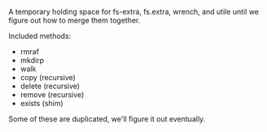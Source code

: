 A temporary holding space for fs-extra, fs.extra, wrench, and utile until we figure out how to merge them together.

Included methods:

  * rmraf
  * mkdirp
  * walk
  * copy (recursive)
  * delete (recursive)
  * remove (recursive)
  * exists (shim)

Some of these are duplicated, we'll figure it out eventually.
